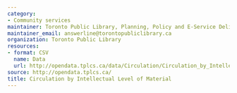```yaml
---
category:
- Community services
maintainer: Toronto Public Library, Planning, Policy and E-Service Delivery
maintainer_email: answerline@torontopubliclibrary.ca
organization: Toronto Public Library
resources:
- format: CSV
  name: Data
  url: http://opendata.tplcs.ca/data/Circulation/Circulation_by_Intellectual_Level_of_Material.csv
source: http://opendata.tplcs.ca/
title: Circulation by Intellectual Level of Material
---
```

